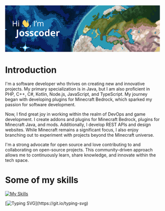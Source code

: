 ![Header](header.png)

# Introduction
I'm a software developer who thrives on creating new and innovative projects. My primary specialization is in Java, but I am also proficient in PHP, C++, C#, Kotlin, Node.js, JavaScript, and TypeScript. My journey began with developing plugins for Minecraft Bedrock, which sparked my passion for software development.

Now, I find great joy in working within the realm of DevOps and game development. I create addons and plugins for Minecraft Bedrock, plugins for Minecraft Java, and mods. Additionally, I develop REST APIs and design websites. While Minecraft remains a significant focus, I also enjoy branching out to experiment with projects beyond the Minecraft universe.

I'm a strong advocate for open source and love contributing to and collaborating on open-source projects. This community-driven approach allows me to continuously learn, share knowledge, and innovate within the tech space.

# Some of my skills
[![My Skills](https://skillicons.dev/icons?i=java,androidstudio,kotlin,c,cpp,cs,dotnet,docker,kubernetes,js,ts,linux,react,nextjs,express,laravel,graphql,nestjs,sqlite,mysql,mongo,redis,bots,discord,nginx,cloudflare,vercel,grafana,git,github,nodejs,npm,maven,gradle,vscode,sublime,idea,webstorm,clion,phpstorm,rider,postman,ps,powershell,rabbitmq,vim&perline=20)](https://skillicons.dev)


[![Typing SVG](https://readme-typing-svg.demolab.com?font=Kanit&weight=600&size=20&duration=3000&pause=1000&color=FE9900&random=false&width=435&lines=In+this+profile+we+love+free+code;Thanks.)](https://git.io/typing-svg)
